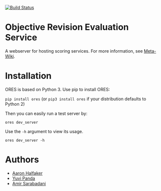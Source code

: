 [![Build Status](https://travis-ci.org/wiki-ai/ores.svg)](https://travis-ci.org/wiki-ai/ores)

Objective Revision Evaluation Service
=====================================
A webserver for hosting scoring services. For more information, see [Meta-Wiki](https://meta.wikimedia.org/wiki/ORES).

Installation
============
ORES is based on Python 3. Use pip to install ORES:

``pip install ores`` (or ``pip3 install ores`` if your distribution defaults to Python 2)

Then you can easily run a test server by:

``ores dev_server``

Use the ``-h`` argument to view its usage.

``ores dev_server -h``

Authors
=======
* [Aaron Halfaker](http://halfaker.info)
* [Yuvi Panda](https://github.com/yuvipanda)
* [Amir Sarabadani](https://github.com/Ladsgroup)
